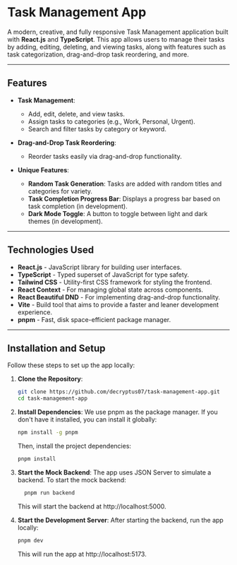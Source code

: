 # Task Management App

A modern, creative, and fully responsive Task Management application built with **React.js** and **TypeScript**. This app allows users to manage their tasks by adding, editing, deleting, and viewing tasks, along with features such as task categorization, drag-and-drop task reordering, and more.

---

## Features

- **Task Management**:
  - Add, edit, delete, and view tasks.
  - Assign tasks to categories (e.g., Work, Personal, Urgent).
  - Search and filter tasks by category or keyword.
- **Drag-and-Drop Task Reordering**:

  - Reorder tasks easily via drag-and-drop functionality.

- **Unique Features**:
  - **Random Task Generation**: Tasks are added with random titles and categories for variety.
  - **Task Completion Progress Bar**: Displays a progress bar based on task completion (in development).
  - **Dark Mode Toggle**: A button to toggle between light and dark themes (in development).

---

## Technologies Used

- **React.js** - JavaScript library for building user interfaces.
- **TypeScript** - Typed superset of JavaScript for type safety.
- **Tailwind CSS** - Utility-first CSS framework for styling the frontend.
- **React Context** - For managing global state across components.
- **React Beautiful DND** - For implementing drag-and-drop functionality.
- **Vite** - Build tool that aims to provide a faster and leaner development experience.
- **pnpm** - Fast, disk space-efficient package manager.

---

## Installation and Setup

Follow these steps to set up the app locally:

1. **Clone the Repository**:

   ```bash
   git clone https://github.com/decryptus07/task-management-app.git
   cd task-management-app
   ```

2. **Install Dependencies**:
   We use pnpm as the package manager. If you don't have it installed, you can install it globally:

   ```bash
   npm install -g pnpm
   ```

   Then, install the project dependencies:

   ```bash
   pnpm install
   ```

3. **Start the Mock Backend**:
   The app uses JSON Server to simulate a backend. To start the mock backend:

   ```bash
     pnpm run backend
   ```

   This will start the backend at http://localhost:5000.

4. **Start the Development Server**:
   After starting the backend, run the app locally:
   ```bash
   pnpm dev
   ```
   This will run the app at http://localhost:5173.
